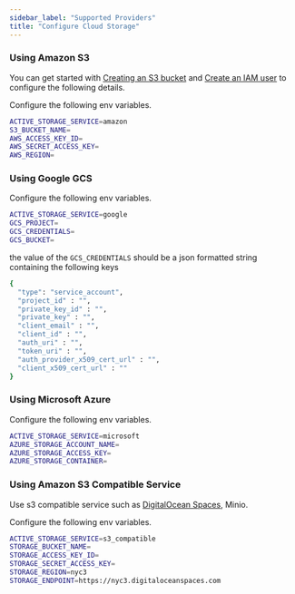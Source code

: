 ```yaml
---
sidebar_label: "Supported Providers"
title: "Configure Cloud Storage"
---
```


### Using Amazon S3

You can get started with [Creating an S3 bucket](https://docs.aws.amazon.com/AmazonS3/latest/gsg/CreatingABucket.html) and [Create an IAM user](https://docs.aws.amazon.com/IAM/latest/UserGuide/id_users_create.html) to configure the following details.

Configure the following env variables.

```bash
ACTIVE_STORAGE_SERVICE=amazon
S3_BUCKET_NAME=
AWS_ACCESS_KEY_ID=
AWS_SECRET_ACCESS_KEY=
AWS_REGION=
```


### Using Google GCS

Configure the following env variables.

```bash
ACTIVE_STORAGE_SERVICE=google
GCS_PROJECT=
GCS_CREDENTIALS=
GCS_BUCKET=
```

the value of the `GCS_CREDENTIALS` should be a json formatted string containing the following keys

```bash
{
  "type": "service_account",
  "project_id" : "",
  "private_key_id" : "",
  "private_key" : "",
  "client_email" : "",
  "client_id" : "",
  "auth_uri" : "",
  "token_uri" : "",
  "auth_provider_x509_cert_url" : "",
  "client_x509_cert_url" : ""
}
```

### Using Microsoft Azure

Configure the following env variables.

```bash
ACTIVE_STORAGE_SERVICE=microsoft
AZURE_STORAGE_ACCOUNT_NAME=
AZURE_STORAGE_ACCESS_KEY=
AZURE_STORAGE_CONTAINER=
```


### Using Amazon S3 Compatible Service

Use s3 compatible service such as [DigitalOcean Spaces](https://www.digitalocean.com/docs/spaces/resources/s3-sdk-examples/#configure-a-client), Minio.

Configure the following env variables.

```bash
ACTIVE_STORAGE_SERVICE=s3_compatible
STORAGE_BUCKET_NAME=
STORAGE_ACCESS_KEY_ID=
STORAGE_SECRET_ACCESS_KEY=
STORAGE_REGION=nyc3
STORAGE_ENDPOINT=https://nyc3.digitaloceanspaces.com
```
